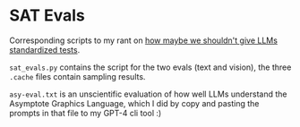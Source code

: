 # SAT Evals

Corresponding scripts to my rant on [how maybe we shouldn't give LLMs standardized tests](https://publish.obsidian.md/kamilelukosiute/llms/Maybe+just+don't+give+language+models+standardized+tests). 

`sat_evals.py` contains the script for the two evals (text and vision), the three `.cache` files contain sampling results. 

`asy-eval.txt` is an unscientific evaluation of how well LLMs understand the Asymptote Graphics Language, which I did by copy and pasting the prompts in that file to my GPT-4 cli tool :) 